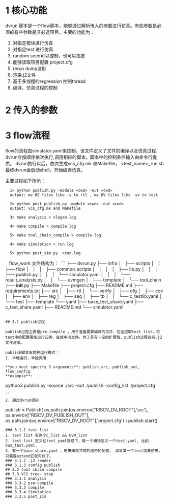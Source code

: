 
# 1 核心功能

dvrun 脚本是一个flow脚本，能够通过解析传入的参数进行仿真。有些参数是必须的有些参数是非必选项目。主要的功能为：
1. 对指定模块进行仿真
2. 对指定test 进行仿真
3. random seed可以控制，也可以指定
4. 能够读取项目配置 project.cfg
5. rerun dump波形
6. 渲染.j2文件
7. 基于多线程的regression 控制thread
8. 编译，仿真过程的控制
# 2 传入的参数

# 3 flow流程
flow的流程由simulator.yaml来控制，该文件定义了文件的编译以及仿真过程.
dvrun会按顺序依次执行,调用相应的脚本，脚本中的控制条件输入由命令行提供。
dvrun执行以后，依次生成vcs_cfg.mk 和Makefile， <test_name>\_run.sh 最终dvrun会启动shell，开始编译仿真。

主要过程如下所示：
```
  1> python publish.py -module <cwd> -out <cwd> 
  output: mv DE files like .v to rtl , mv DV files like .sv to test

  2> python post_publish.py -module <cwd> -out <cwd>  
  output: vcs_cfg.mk and Makefile

  3> make analysis > vlogan.log

  4> make compile > compile.log

  5> make tool_chain_compile > compile.log

  4> make simulation > run.log

  5> python post_sim.py  >run.log
```
 
 flow_work 文件结构为：
 ```
├── dvrun.py
├── infra
│   ├── scripts
│   │   ├── flow
│   │   │   ├── common_scripts
│   │   │   │   ├── lib.py
│   │   │   ├── publish.py
│   │   │   └── simulator.yaml
│   │   │   └── result_analysis.py
│   │   └── uvmgen
│   ├── template
│   └── tool_chain
├── __init__.py
├── Makefile
├── project.cfg
├── README.md
├── requirements.txt
├── src
│   ├── rtl
│   └── verify
│       ├── cfg
│       ├── cov
│       ├── env
│       ├── reg
│       ├── seq
│       ├── tb
│       │   └── c_testlib.yaml
│       └── test
├── template
└── yaml
    ├── base_test_share.yaml
    ├── c_test_share.yaml
    ├── README.md
    └── simulator.yaml

```

## 3.1 publish过程

publish过程主要是pre_compile ，用于准备需要编译的文件，包含提取test list，将test中的配置属性进行归类，生成中间文件。为了具有一定的扩展性，publish过程支持.j2文件渲染。

publish脚本有两种运行模式：
1. 本地运行，单独调用

**you must specify 3 arguments**: publish_src, publish_out, flow_config     
**example**:
```
python3 publish.py -source ./src -out ./publish -config_list ./project.cfg
```
``
2. 通过dvrun调用

```
publish = Publish(
os.path.join(os.environ["RISCV_DV_ROOT"],'src'),
os.environ["RISCV_DV_PUBLISH_OUT"],
os.path.join(os.environ["RISCV_DV_ROOT"],'project.cfg')
)
publish.start()
```
### 3.1.1 test list
1. test list 有两个C_list && UVM_list
2. test list 定义在test_yaml路径下，每一个模块定义一个test_yaml, 比如bus_test.yaml.
3. 有一个base_share.yaml ，用来储存共同的通用的配置， 如果某一个test需要使用，只需要extend它就可以了。
### 3.1.2 .j2 render
### 3.1.3 config publish
## 3.2 tool chain compile
## 3.3 VCS tree- step
### 3.3.1 analysis
### 3.3.2 pre-compile
### 3.3.3 compile
### 3.3.4 Simulation
### 3.3.5 post_sim



